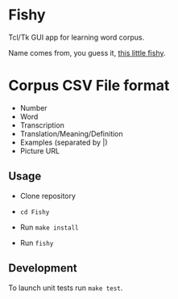 # Fishy

Tcl/Tk GUI app for learning word corpus.

Name comes from, you guess it, [this little fishy](https://en.wikipedia.org/wiki/List_of_races_and_species_in_The_Hitchhiker%27s_Guide_to_the_Galaxy#Babel_fish).


# Corpus CSV File format

- Number
- Word
- Transcription
- Translation/Meaning/Definition
- Examples (separated by |)
- Picture URL


## Usage

* Clone repository
* `cd Fishy`

* Run `make install`
* Run `fishy`


## Development

To launch unit tests run `make test`.
